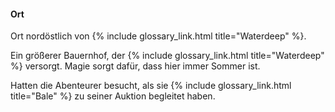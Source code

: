 ---
---

#### Ort

Ort nordöstlich von {% include glossary_link.html title="Waterdeep" %}.

Ein größerer Bauernhof, der {% include glossary_link.html title="Waterdeep" %}
versorgt. Magie sorgt dafür, dass hier immer Sommer ist.

Hatten die Abenteurer besucht, als sie {% include glossary_link.html
title="Bale" %} zu seiner Auktion begleitet haben.
